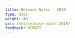 ```yaml
---
title: Release Notes - 2019
type: docs
weight: 40
url: /net/release-notes-2019/
feedback: OCRNET
---
```



